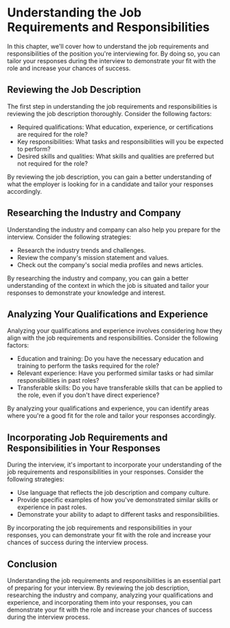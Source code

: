 Understanding the Job Requirements and Responsibilities
================================================================================================

In this chapter, we'll cover how to understand the job requirements and responsibilities of the position you're interviewing for. By doing so, you can tailor your responses during the interview to demonstrate your fit with the role and increase your chances of success.

Reviewing the Job Description
-----------------------------

The first step in understanding the job requirements and responsibilities is reviewing the job description thoroughly. Consider the following factors:

* Required qualifications: What education, experience, or certifications are required for the role?
* Key responsibilities: What tasks and responsibilities will you be expected to perform?
* Desired skills and qualities: What skills and qualities are preferred but not required for the role?

By reviewing the job description, you can gain a better understanding of what the employer is looking for in a candidate and tailor your responses accordingly.

Researching the Industry and Company
------------------------------------

Understanding the industry and company can also help you prepare for the interview. Consider the following strategies:

* Research the industry trends and challenges.
* Review the company's mission statement and values.
* Check out the company's social media profiles and news articles.

By researching the industry and company, you can gain a better understanding of the context in which the job is situated and tailor your responses to demonstrate your knowledge and interest.

Analyzing Your Qualifications and Experience
--------------------------------------------

Analyzing your qualifications and experience involves considering how they align with the job requirements and responsibilities. Consider the following factors:

* Education and training: Do you have the necessary education and training to perform the tasks required for the role?
* Relevant experience: Have you performed similar tasks or had similar responsibilities in past roles?
* Transferable skills: Do you have transferable skills that can be applied to the role, even if you don't have direct experience?

By analyzing your qualifications and experience, you can identify areas where you're a good fit for the role and tailor your responses accordingly.

Incorporating Job Requirements and Responsibilities in Your Responses
---------------------------------------------------------------------

During the interview, it's important to incorporate your understanding of the job requirements and responsibilities in your responses. Consider the following strategies:

* Use language that reflects the job description and company culture.
* Provide specific examples of how you've demonstrated similar skills or experience in past roles.
* Demonstrate your ability to adapt to different tasks and responsibilities.

By incorporating the job requirements and responsibilities in your responses, you can demonstrate your fit with the role and increase your chances of success during the interview process.

Conclusion
----------

Understanding the job requirements and responsibilities is an essential part of preparing for your interview. By reviewing the job description, researching the industry and company, analyzing your qualifications and experience, and incorporating them into your responses, you can demonstrate your fit with the role and increase your chances of success during the interview process.
